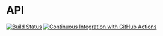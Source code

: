 # API

[![Build Status](https://travis-ci.com/tiagosarno/harmonicus.svg?token=ZG3pfXw6Ca9u4Y5o48UC&branch=main)](https://travis-ci.com/tiagosarno/harmonicus)
[![Continuous Integration with GitHub Actions](https://github.com/tiagosarno/harmonicus/actions/workflows/docker-publish.yml/badge.svg)](https://github.com/tiagosarno/harmonicus/actions/workflows/docker-publish.yml)
